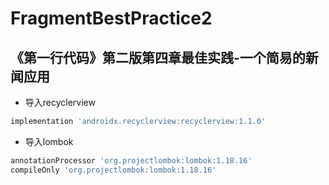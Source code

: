 # FragmentBestPractice2
## 《第一行代码》第二版第四章最佳实践-一个简易的新闻应用

- 导入recyclerview

```gradle
implementation 'androidx.recyclerview:recyclerview:1.1.0'
```

- 导入lombok

``` gradle
annotationProcessor 'org.projectlombok:lombok:1.18.16'
compileOnly 'org.projectlombok:lombok:1.18.16'
```
